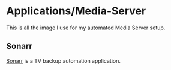 # Applications/Media-Server

This is all the image I use for my automated Media Server setup.

## Sonarr

[Sonarr](https://sonarr.tv/) is a TV backup automation application.
